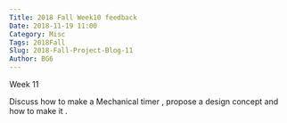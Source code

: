 ```yaml
---
Title: 2018 Fall Week10 feedback
Date: 2018-11-19 11:00
Category: Misc
Tags: 2018Fall
Slug: 2018-Fall-Project-Blog-11
Author: BG6
---
```


Week 11

<!-- PELICAN_END_SUMMARY -->

Discuss how to make a Mechanical timer ,  propose a design concept and how to make it .

